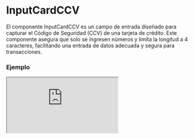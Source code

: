 # InputCardCCV

El componente InputCardCCV es un campo de entrada diseñado para capturar el Código de Seguridad (CCV) de una tarjeta de crédito. Este componente asegura que solo se ingresen números y limita la longitud a 4 caracteres, facilitando una entrada de datos adecuada y segura para transacciones.

 

### Ejemplo

<iframe minHeightIframe="30dvh" src="https://fenextjs-component-storybook.vercel.app/iframe.html?args=&id=input-card-inputcardccv--index&viewMode=story" />

### Importación

Para importar el componente InputCardCCV, se puede hacer desde fenextjs

```tsx copy
import { InputCardCCV } from "fenextjs";
```

### Parámetros

| Parámetro | Tipo | Requerido | Default | Descripcion |
| --------- | ---- | --------- | ------- | ----------- |
| placeholder | string | no | 'XXX' | Texto que se muestra como marcador de posición en el campo de entrada. |
| disabled | boolean | no | false | Indica si el campo de entrada está deshabilitado. |
| required | boolean | no | false | Indica si el campo de entrada es obligatorio. |
| optional | boolean | no | false | Indica si el campo de entrada es opcional. |
| onChange | function | no | undefined | Función que se ejecuta al cambiar el valor del campo de entrada. |
| maxLength | number | no | 4 | Longitud máxima permitida para la entrada, en este caso 4 caracteres. Se establece directamente en el componente. |
| regExpReplace | string | no | '' | Cadena utilizada para reemplazar los valores no deseados. Se establece directamente en el componente. |
| regExp | RegExp | no | /[^0-9]/g | Expresión regular que se utiliza para validar la entrada, permitiendo solo números. Se establece directamente en el componente. |
| inputMode | string | no | 'numeric' | Modo de entrada para facilitar el ingreso de datos numéricos en dispositivos móviles. Se establece directamente en el componente. |
| type | string | no | 'number' | Tipo de entrada del campo, que se establece como número. Se establece directamente en el componente. |

### Storybook

Para ver el storybook del componente lo puede hacer con este [link](https://fenextjs-component-storybook.vercel.app/?path=/story/input-card-inputcardccv--index)

### Usos

- Básico

```tsx copy
<InputCardCCV />
```

- InputCardCCV con texto de marcador de posición personalizado

```tsx copy
<InputCardCCV placeholder="Ingresa tu CCV" />
```

- InputCardCCV deshabilitado

```tsx copy
<InputCardCCV disabled={true} />
```

- InputCardCCV con función personalizada

```tsx copy
<InputCardCCV onChange={(e) => console.log(e.target.value)} />
```

